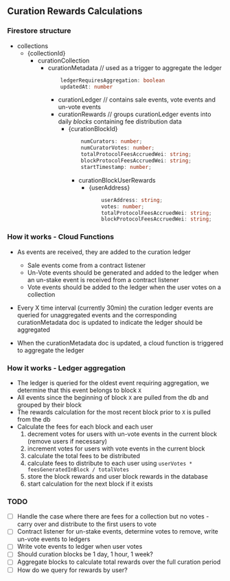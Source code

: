 ## Curation Rewards Calculations

### Firestore structure
- collections
    - {collectionId}
        - curationCollection
            - curationMetadata // used as a trigger to aggregate the ledger
                ```ts
                    ledgerRequiresAggregation: boolean
                    updatedAt: number
                ```
                - curationLedger // contains sale events, vote events and un-vote events 
                - curationRewards // groups curationLedger events into daily _blocks_ containing fee distribution data
                    - {curationBlockId}
                        ```ts
                            numCurators: number;
                            numCuratorVotes: number;
                            totalProtocolFeesAccruedWei: string;
                            blockProtocolFeesAccruedWei: string;
                            startTimestamp: number;
                        ```
                        - curationBlockUserRewards
                            - {userAddress}
                                ```ts
                                    userAddress: string;
                                    votes: number;
                                    totalProtocolFeesAccruedWei: string;
                                    blockProtocolFeesAccruedWei: string;
                                ```


### How it works - Cloud Functions
* As events are received, they are added to the curation ledger
    * Sale events come from a contract listener
    * Un-Vote events should be generated and added to the ledger when an un-stake event is received from a contract listener
    * Vote events should be added to the ledger when the user votes on a collection
 
* Every X time interval (currently 30min) the curation ledger events are queried for unaggregated events and the corresponding curationMetadata doc is updated to indicate the ledger should be aggregated
* When the curationMetadata doc is updated, a cloud function is triggered to aggregate the ledger 

### How it works - Ledger aggregation
* The ledger is queried for the oldest event requiring aggregation, we determine that this event belongs to block `X`
* All events since the beginning of block `X` are pulled from the db and grouped by their block
* The rewards calculation for the most recent block prior to `X` is pulled from the db 
* Calculate the fees for each block and each user
    1. decrement votes for users with un-vote events in the current block (remove users if necessary)
    2. increment votes for users with vote events in the current block
    3. calculate the total fees to be distributed
    4. calculate fees to distribute to each user using `userVotes * feesGeneratedInBlock / totalVotes`
    5. store the block rewards and user block rewards in the database
    6. start calculation for the next block if it exists

### TODO
- [ ] Handle the case where there are fees for a collection but no votes - carry over and distribute to the first users to vote
- [ ] Contract listener for un-stake events, determine votes to remove, write un-vote events to ledgers
- [ ] Write vote events to ledger when user votes 
- [ ] Should curation blocks be 1 day, 1 hour, 1 week? 
- [ ] Aggregate blocks to calculate total rewards over the full curation period
- [ ] How do we query for rewards by user?
